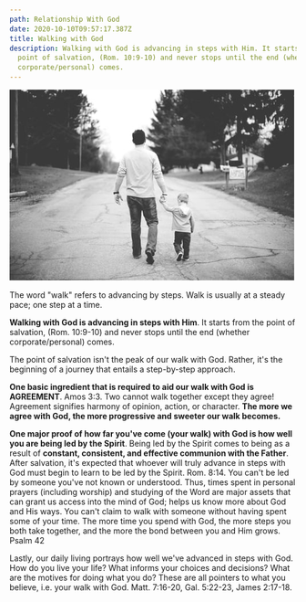 ```yaml
---
path: Relationship With God
date: 2020-10-10T09:57:17.387Z
title: Walking with God
description: Walking with God is advancing in steps with Him. It starts from the
  point of salvation, (Rom. 10:9-10) and never stops until the end (whether
  corporate/personal) comes.
---
```

![](../assets/photo-1492269815085-88eb3ffe14e5.jpg)

The word "walk" refers to advancing by steps. Walk is usually at a steady pace; one step at a time.

**Walking with God is advancing in steps with Him**. It starts from the point of salvation, (Rom. 10:9-10) and never stops until the end (whether corporate/personal) comes.

The point of salvation isn't the peak of our walk with God. Rather, it's the beginning of a journey that entails a step-by-step approach.

**One basic ingredient that is required to aid our walk with God is AGREEMENT**. Amos 3:3. Two cannot walk together except they agree! Agreement signifies harmony of opinion, action, or character. **The more we agree with God, the more progressive and sweeter our walk becomes.**

**One major proof of how far you've come (your walk) with God is how well you are being led by the Spirit**. Being led by the Spirit comes to being as a result of **constant, consistent, and effective communion with the Father**. After salvation, it's expected that whoever will truly advance in steps with God must begin to learn to be led by the Spirit. Rom. 8:14. You can't be led by someone you've not known or understood. Thus, times spent in personal prayers (including worship) and studying of the Word are major assets that can grant us access into the mind of God; helps us know more about God and His ways. You can't claim to walk with someone without having spent some of your time. The more time you spend with God, the more steps you both take together, and the more the bond between you and Him grows. Psalm 42

Lastly, our daily living portrays how well we've advanced in steps with God. How do you live your life? What informs your choices and decisions? What are the motives for doing what you do? These are all pointers to what you believe, i.e. your walk with God. Matt. 7:16-20, Gal. 5:22-23, James 2:17-18.